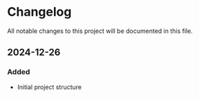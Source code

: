 # Changelog

All notable changes to this project will be documented in this file.

## 2024-12-26

### Added

- Initial project structure
